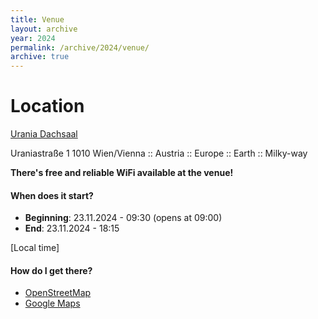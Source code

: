 ```yaml
---
title: Venue
layout: archive
year: 2024
permalink: /archive/2024/venue/
archive: true
---
```


# Location

[Urania Dachsaal](https://www.vhs.at/de/ueber-die-vhs/veranstaltungszentren#1010-wien-vhs-wiener-urania-veranstaltungssale)

Uraniastraße 1 1010 Wien/Vienna :: Austria :: Europe :: Earth :: Milky-way

**There's free and reliable WiFi available at the venue!**

#### When does it start?

- **Beginning**: 23.11.2024 - 09:30 (opens at 09:00)
- **End**: 23.11.2024 - 18:15

[Local time]

#### How do I get there?

- [OpenStreetMap](https://www.openstreetmap.org/node/1501815140#map=19/48.21162/16.38391)
- [Google Maps](https://goo.gl/maps/Frm43Ydp9B6hdqgB7)
